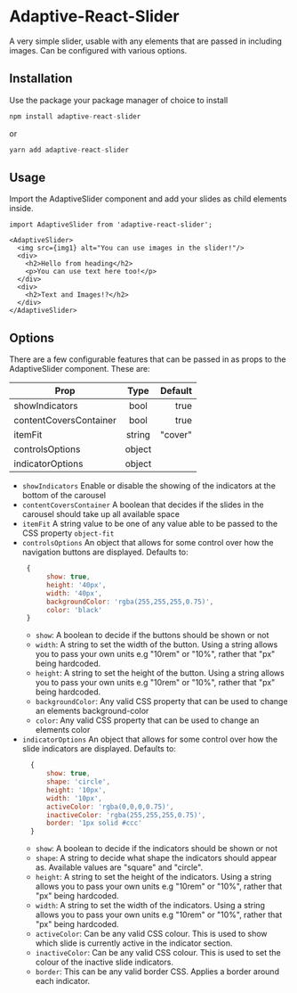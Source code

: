 # Adaptive-React-Slider

A very simple slider, usable with any elements that are passed in including images. Can be configured with various options.

## Installation

Use the package your package manager of choice to install

```javascript
npm install adaptive-react-slider
```

or

```javascript
yarn add adaptive-react-slider
```

## Usage

Import the AdaptiveSlider component and add your slides as child elements inside.

```
import AdaptiveSlider from 'adaptive-react-slider';

<AdaptiveSlider>
  <img src={img1} alt="You can use images in the slider!"/>
  <div>
    <h2>Hello from heading</h2>
    <p>You can use text here too!</p>
  </div>
  <div>
    <h2>Text and Images!?</h2>
  </div>
</AdaptiveSlider>
```

## Options

There are a few configurable features that can be passed in as props to the AdaptiveSlider component. These are:

| Prop                   |  Type  | Default |
| ---------------------- | :----: | ------: |
| showIndicators         |  bool  |    true |
| contentCoversContainer |  bool  |    true |
| itemFit                | string | "cover" |
| controlsOptions        | object |         |
| indicatorOptions       | object |         |

- `showIndicators` Enable or disable the showing of the indicators at the bottom of the carousel
- `contentCoversContainer` A boolean that decides if the slides in the carousel should take up all available space
- `itemFit` A string value to be one of any value able to be passed to the CSS property `object-fit`
- `controlsOptions` An object that allows for some control over how the navigation buttons are displayed. Defaults to:
  ```javascript
   {
        show: true,
        height: '40px',
        width: '40px',
        backgroundColor: 'rgba(255,255,255,0.75)',
        color: 'black'
   }
  ```
  - `show`: A boolean to decide if the buttons should be shown or not
  - `width`: A string to set the width of the button. Using a string allows you to pass your own units e.g "10rem" or "10%", rather that "px" being hardcoded.
  - `height`: A string to set the height of the button. Using a string allows you to pass your own units e.g "10rem" or "10%", rather that "px" being hardcoded.
  - `backgroundColor`: Any valid CSS property that can be used to change an elements background-color
  - `color`: Any valid CSS property that can be used to change an elements color
- `indicatorOptions` An object that allows for some control over how the slide indicators are displayed. Defaults to:
  ```javascript
    {
        show: true,
        shape: 'circle',
        height: '10px',
        width: '10px',
        activeColor: 'rgba(0,0,0,0.75)',
        inactiveColor: 'rgba(255,255,255,0.75)',
        border: '1px solid #ccc'
    }
  ```
  - `show`: A boolean to decide if the indicators should be shown or not
  - `shape`: A string to decide what shape the indicators should appear as. Available values are "square" and "circle".
  - `height`: A string to set the height of the indicators. Using a string allows you to pass your own units e.g "10rem" or "10%", rather that "px" being hardcoded.
  - `width`: A string to set the width of the indicators. Using a string allows you to pass your own units e.g "10rem" or "10%", rather that "px" being hardcoded.
  - `activeColor`: Can be any valid CSS colour. This is used to show which slide is currently active in the indicator section.
  - `inactiveColor`: Can be any valid CSS colour. This is used to set the colour of the inactive slide indicators.
  - `border`: This can be any valid border CSS. Applies a border around each indicator.
  

